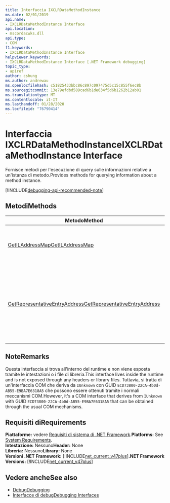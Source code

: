 ```yaml
---
title: Interfaccia IXCLRDataMethodInstance
ms.date: 02/01/2019
api.name:
- IXCLRDataMethodInstance Interface
api.location:
- mscordacwks.dll
api.type:
- COM
f1.keywords:
- IXCLRDataMethodInstance Interface
helpviewer.keywords:
- IXCLRDataMethodInstance Interface [.NET Framework debugging]
topic_type:
- apiref
author: cshung
ms.author: andrewau
ms.openlocfilehash: c51825433bbc86c897c097475d5c15c855f6ec8b
ms.sourcegitcommit: 13e79efdbd589cad6b1de634f5d6b1262b12ab01
ms.translationtype: MT
ms.contentlocale: it-IT
ms.lasthandoff: 01/28/2020
ms.locfileid: "76790414"
---
```

# <a name="ixclrdatamethodinstance-interface"></a><span data-ttu-id="eae34-102">Interfaccia IXCLRDataMethodInstance</span><span class="sxs-lookup"><span data-stu-id="eae34-102">IXCLRDataMethodInstance Interface</span></span>

<span data-ttu-id="eae34-103">Fornisce metodi per l'esecuzione di query sulle informazioni relative a un'istanza di metodo.</span><span class="sxs-lookup"><span data-stu-id="eae34-103">Provides methods for querying information about a method instance.</span></span>

[!INCLUDE[debugging-api-recommended-note](../../../../includes/debugging-api-recommended-note.md)]

## <a name="methods"></a><span data-ttu-id="eae34-104">Metodi</span><span class="sxs-lookup"><span data-stu-id="eae34-104">Methods</span></span>

| <span data-ttu-id="eae34-105">Metodo</span><span class="sxs-lookup"><span data-stu-id="eae34-105">Method</span></span>                                                                                                                  | <span data-ttu-id="eae34-106">Descrizione</span><span class="sxs-lookup"><span data-stu-id="eae34-106">Description</span></span>                                 |
| ----------------------------------------------------------------------------------------------------------------------- | ------------------------------------------- |
| [<span data-ttu-id="eae34-107">GetILAddressMap</span><span class="sxs-lookup"><span data-stu-id="eae34-107">GetILAddressMap</span></span>](ixclrdatamethodinstance-getiladdressmap-method.md) | <span data-ttu-id="eae34-108">Ottiene l'oggetto per l'indirizzamento delle informazioni di mapping.</span><span class="sxs-lookup"><span data-stu-id="eae34-108">Gets the IL to address mapping information.</span></span> |
| [<span data-ttu-id="eae34-109">GetRepresentativeEntryAddress</span><span class="sxs-lookup"><span data-stu-id="eae34-109">GetRepresentativeEntryAddress</span></span>](ixclrdatamethodinstance-getrepresentativeentryaddress-method.md) | <span data-ttu-id="eae34-110">Ottiene l'indirizzo del punto di ingresso più rappresentativo per la compilazione nativa di tutti i punti di ingresso possibili per un metodo.</span><span class="sxs-lookup"><span data-stu-id="eae34-110">Gets the most representative entry point address for the native compilation of all the possible entry points for a method.</span></span> |

## <a name="remarks"></a><span data-ttu-id="eae34-111">Note</span><span class="sxs-lookup"><span data-stu-id="eae34-111">Remarks</span></span>

<span data-ttu-id="eae34-112">Questa interfaccia si trova all'interno del runtime e non viene esposta tramite le intestazioni o i file di libreria.</span><span class="sxs-lookup"><span data-stu-id="eae34-112">This interface lives inside the runtime and is not exposed through any headers or library files.</span></span> <span data-ttu-id="eae34-113">Tuttavia, si tratta di un'interfaccia COM che deriva da `IUnknown` con GUID `ECD73800-22CA-4b0d-AB55-E9BA7E6318A5` che possono essere ottenuti tramite i normali meccanismi COM.</span><span class="sxs-lookup"><span data-stu-id="eae34-113">However, it's a COM interface that derives from `IUnknown` with GUID `ECD73800-22CA-4b0d-AB55-E9BA7E6318A5` that can be obtained through the usual COM mechanisms.</span></span>

## <a name="requirements"></a><span data-ttu-id="eae34-114">Requisiti di</span><span class="sxs-lookup"><span data-stu-id="eae34-114">Requirements</span></span>

<span data-ttu-id="eae34-115">**Piattaforme:** vedere [Requisiti di sistema di .NET Framework](../../../../docs/framework/get-started/system-requirements.md).</span><span class="sxs-lookup"><span data-stu-id="eae34-115">**Platforms:** See [System Requirements](../../../../docs/framework/get-started/system-requirements.md).</span></span>  
<span data-ttu-id="eae34-116">**Intestazione:** Nessuno</span><span class="sxs-lookup"><span data-stu-id="eae34-116">**Header:** None</span></span>  
<span data-ttu-id="eae34-117">**Libreria:** Nessuno</span><span class="sxs-lookup"><span data-stu-id="eae34-117">**Library:** None</span></span>  
<span data-ttu-id="eae34-118">**Versioni .NET Framework:** [!INCLUDE[net_current_v47plus](../../../../includes/net-current-v47plus.md)]</span><span class="sxs-lookup"><span data-stu-id="eae34-118">**.NET Framework Versions:** [!INCLUDE[net_current_v47plus](../../../../includes/net-current-v47plus.md)]</span></span>  

## <a name="see-also"></a><span data-ttu-id="eae34-119">Vedere anche</span><span class="sxs-lookup"><span data-stu-id="eae34-119">See also</span></span>

- [<span data-ttu-id="eae34-120">Debug</span><span class="sxs-lookup"><span data-stu-id="eae34-120">Debugging</span></span>](index.md)
- [<span data-ttu-id="eae34-121">Interfacce di debug</span><span class="sxs-lookup"><span data-stu-id="eae34-121">Debugging Interfaces</span></span>](debugging-interfaces.md)
